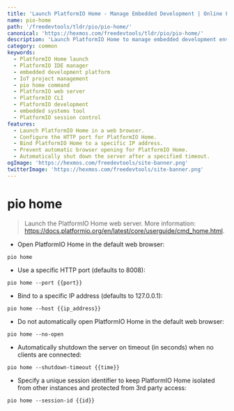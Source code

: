 ```yaml
---
title: 'Launch PlatformIO Home - Manage Embedded Development | Online Free DevTools by Hexmos'
name: pio-home
path: '/freedevtools/tldr/pio/pio-home/'
canonical: 'https://hexmos.com/freedevtools/tldr/pio/pio-home/'
description: 'Launch PlatformIO Home to manage embedded development environments with ease. Configure ports, bind IP addresses, and customize sessions. Free online tool, no registration required.'
category: common
keywords:
  - PlatformIO Home launch
  - PlatformIO IDE manager
  - embedded development platform
  - IoT project management
  - pio home command
  - PlatformIO web server
  - PlatformIO CLI
  - PlatformIO development
  - embedded systems tool
  - PlatformIO session control
features:
  - Launch PlatformIO Home in a web browser.
  - Configure the HTTP port for PlatformIO Home.
  - Bind PlatformIO Home to a specific IP address.
  - Prevent automatic browser opening for PlatformIO Home.
  - Automatically shut down the server after a specified timeout.
ogImage: 'https://hexmos.com/freedevtools/site-banner.png'
twitterImage: 'https://hexmos.com/freedevtools/site-banner.png'
---
```


# pio home

> Launch the PlatformIO Home web server.
> More information: <https://docs.platformio.org/en/latest/core/userguide/cmd_home.html>.

- Open PlatformIO Home in the default web browser:

`pio home`

- Use a specific HTTP port (defaults to 8008):

`pio home --port {{port}}`

- Bind to a specific IP address (defaults to 127.0.0.1):

`pio home --host {{ip_address}}`

- Do not automatically open PlatformIO Home in the default web browser:

`pio home --no-open`

- Automatically shutdown the server on timeout (in seconds) when no clients are connected:

`pio home --shutdown-timeout {{time}}`

- Specify a unique session identifier to keep PlatformIO Home isolated from other instances and protected from 3rd party access:

`pio home --session-id {{id}}`
